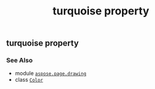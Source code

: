 ﻿---
title: turquoise property
second_title: Aspose.Page for Python via .NET API References
description: 
type: docs
weight: 1520
url: /python-net/aspose.page.drawing/color/turquoise/
is_root: false
---

## turquoise property


### See Also
* module [`aspose.page.drawing`](../../)
* class [`Color`](/page/python-net/aspose.page.drawing/color)
